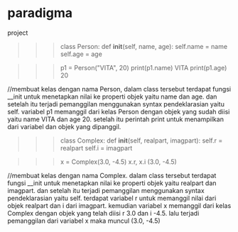 # paradigma
project
>>> class Person: 
	def __init__(self, name, age): 
		self.name = name
		self.age = age

>>> p1 = Person("VITA", 20)
>>> print(p1.name)
VITA
>>> print(p1.age)
20

//membuat kelas dengan nama Person, dalam class tersebut terdapat fungsi __init untuk menetapkan nilai ke properti objek yaitu name
dan age. dan setelah itu terjadi pemanggilan menggunakan syntax pendeklarasian yaitu self.
variabel p1 memanggil dari kelas Person dengan objek yang sudah diisi yaitu name VITA dan age 20. setelah itu perintah print
untuk menampilkan dari variabel dan objek yang dipanggil. 

>>> class Complex:
	def __init__(self, realpart, imagpart):
		self.r = realpart
		self.i = imagpart
	
>>> x = Complex(3.0, -4.5)
>>> x.r, x.i
(3.0, -4.5)

//membuat kelas dengan nama Complex. dalam class tersebut terdapat fungsi __init untuk menetapkan nilai ke properti objek yaitu realpart
dan imagpart. dan setelah itu terjadi pemanggilan menggunakan syntax pendeklarasian yaitu self. terdapat variabel r untuk memanggil nilai
dari objek realpart dan i dari imagpart. kemudian variabel x memanggil dari kelas Complex dengan objek yang telah diisi r 3.0 dan i -4.5.
lalu terjadi pemanggilan dari variabel x maka muncul (3.0, -4.5)
